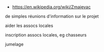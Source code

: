 

* https://en.wikipedia.org/wiki/Zmajevac

de simples réunions d'information sur le projet

aider les assocs locales

inscription assocs locales, eg chasseurs

jumelage

<!--
purchasing land from owners, with money but also by exchange with land on Liberland
-->


